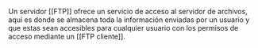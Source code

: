 Un servidor [[FTP]] ofrece un servicio de acceso al servidor de archivos, aquí es donde se almacena toda la información enviadas por un usuario y que estas sean accesibles para cualquier usuario con los permisos de acceso mediante un [[FTP cliente]].